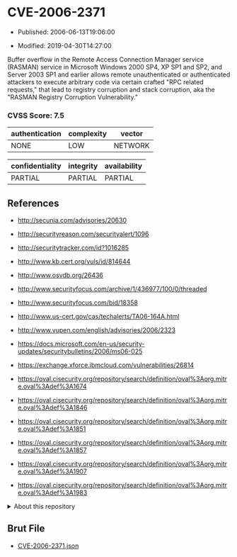 # CVE-2006-2371

- Published: 2006-06-13T19:06:00

- Modified: 2019-04-30T14:27:00

Buffer overflow in the Remote Access Connection Manager service (RASMAN) service in Microsoft Windows 2000 SP4, XP SP1 and SP2, and Server 2003 SP1 and earlier allows remote unauthenticated or authenticated attackers to execute arbitrary code via certain crafted "RPC related requests," that lead to registry corruption and stack corruption, aka the "RASMAN Registry Corruption Vulnerability."

### CVSS Score: **7.5**

| authentication | complexity | vector |
| --- | --- | --- |
| NONE | LOW | NETWORK |

| confidentiality | integrity | availability |
| --- | --- | --- |
| PARTIAL | PARTIAL | PARTIAL |

## References

* http://secunia.com/advisories/20630

* http://securityreason.com/securityalert/1096

* http://securitytracker.com/id?1016285

* http://www.kb.cert.org/vuls/id/814644

* http://www.osvdb.org/26436

* http://www.securityfocus.com/archive/1/436977/100/0/threaded

* http://www.securityfocus.com/bid/18358

* http://www.us-cert.gov/cas/techalerts/TA06-164A.html

* http://www.vupen.com/english/advisories/2006/2323

* https://docs.microsoft.com/en-us/security-updates/securitybulletins/2006/ms06-025

* https://exchange.xforce.ibmcloud.com/vulnerabilities/26814

* https://oval.cisecurity.org/repository/search/definition/oval%3Aorg.mitre.oval%3Adef%3A1674

* https://oval.cisecurity.org/repository/search/definition/oval%3Aorg.mitre.oval%3Adef%3A1846

* https://oval.cisecurity.org/repository/search/definition/oval%3Aorg.mitre.oval%3Adef%3A1851

* https://oval.cisecurity.org/repository/search/definition/oval%3Aorg.mitre.oval%3Adef%3A1857

* https://oval.cisecurity.org/repository/search/definition/oval%3Aorg.mitre.oval%3Adef%3A1907

* https://oval.cisecurity.org/repository/search/definition/oval%3Aorg.mitre.oval%3Adef%3A1983

<details>
<summary>About this repository</summary> 

  This repository is part of the project [Live Hack CVE](https://github.com/Live-Hack-CVE). Main website can be found [www.live-hack.org](https://www.live-hack.org) 
  
  Made by [Sn0wAlice](https://github.com/Sn0wAlice) for the people that care about security and need to have a feed of the latest CVEs. Hope you enjoy it, don't forget to star the repo and follow me on [Twitter](https://twitter.com/Sn0wAlice) and [Github](https://github.com/Sn0wAlice). And that is my [personnal website](https://www.alice-snow.me/)

  - [Home Page](https://github.com/Live-Hack-CVE)
  - [Framework](https://github.com/Live-Hack-CVE/cve-framework)
  - [CVE database](https://github.com/Live-Hack-CVE/full_database)
  - [Changelog](https://github.com/Live-Hack-CVE/Changelog)
</details>

## Brut File

* [CVE-2006-2371.json](https://raw.githubusercontent.com/Live-Hack-CVE/full_database/main/cves/2006/CVE-2006-2371.json)

